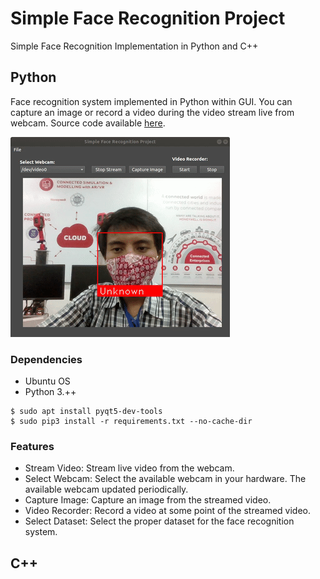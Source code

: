 # Simple Face Recognition Project
Simple Face Recognition Implementation in Python and C++

## Python

Face recognition system implemented in Python within GUI. You can capture an image or record a video during the video stream live from webcam. Source code available [here](https://github.com/reshalfahsi/simple-face-recognition-project/tree/master/Python).

![alt text](Python/resources/img/demo.gif)

### Dependencies

* Ubuntu OS
* Python 3.++

~~~
$ sudo apt install pyqt5-dev-tools
$ sudo pip3 install -r requirements.txt --no-cache-dir
~~~

### Features

* Stream Video: Stream live video from the webcam.
* Select Webcam: Select the available webcam in your hardware. The available webcam updated periodically.
* Capture Image: Capture an image from the streamed video.
* Video Recorder: Record a video at some point of the streamed video.
* Select Dataset: Select the proper dataset for the face recognition system. 

## C++

